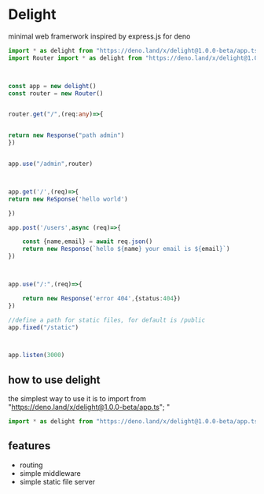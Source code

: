 # Delight

minimal web framerwork inspired by express.js for deno 


``` ts
import * as delight from "https://deno.land/x/delight@1.0.0-beta/app.ts";
import Router import * as delight from "https://deno.land/x/delight@1.0.0-beta/router.ts";



const app = new delight()
const router = new Router()


router.get("/",(req:any)=>{


return new Response("path admin")
})


app.use("/admin",router)



app.get('/',(req)=>{
return new ReSponse('hello world')

})

app.post('/users',async (req)=>{

    const {name,email} = await req.json()
    return new Response(`hello ${name} your email is ${email}`)
})



app.use("/:",(req)=>{

    return new Response('error 404',{status:404})
})

//define a path for static files, for default is /public
app.fixed("/static")



app.listen(3000)
```


## how to use delight
the simplest way to use it is to import from "https://deno.land/x/delight@1.0.0-beta/app.ts";
"


``` ts
import * as delight from "https://deno.land/x/delight@1.0.0-beta/app.ts";

```


## features

- routing
- simple middleware
- simple static file server


